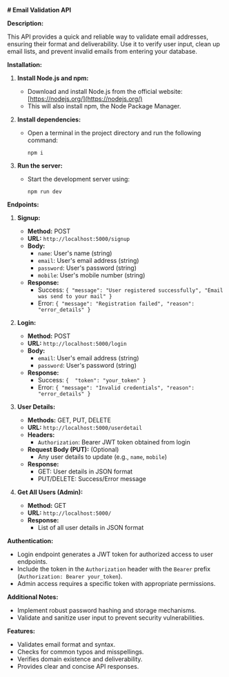  **# Email Validation API**

**Description:**

This API provides a quick and reliable way to validate email addresses, ensuring their format and deliverability. Use it to verify user input, clean up email lists, and prevent invalid emails from entering your database.

**Installation:**

1. **Install Node.js and npm:**
   - Download and install Node.js from the official website: [https://nodejs.org/](https://nodejs.org/)
   - This will also install npm, the Node Package Manager.

2. **Install dependencies:**
   - Open a terminal in the project directory and run the following command:

     ```
     npm i
     ```

3. **Run the server:**
   - Start the development server using:

     ```
     npm run dev
     ```


**Endpoints:**

1. **Signup:**
    - **Method:** POST
    - **URL:** `http://localhost:5000/signup`
    - **Body:**
        - `name`: User's name (string)
        - `email`: User's email address (string)
        - `password`: User's password (string)
        - `mobile`: User's mobile number (string)
    - **Response:**
        - Success: `{ "message": "User registered successfully", "Email was send to your mail" }`
        - Error: `{ "message": "Registration failed", "reason": "error_details" }`

2. **Login:**
    - **Method:** POST
    - **URL:** `http://localhost:5000/login`
    - **Body:**
        - `email`: User's email address (string)
        - `password`: User's password (string)
    - **Response:**
        - Success: `{  "token": "your_token" }`
        - Error: `{ "message": "Invalid credentials", "reason": "error_details" }`

3. **User Details:**
    - **Methods:** GET, PUT, DELETE
    - **URL:** `http://localhost:5000/userdetail`
    - **Headers:**
        - `Authorization`: Bearer JWT token obtained from login
    - **Request Body (PUT):** (Optional)
        - Any user details to update (e.g., `name`, `mobile`)
    - **Response:**
        - GET: User details in JSON format
        - PUT/DELETE: Success/Error message

4. **Get All Users (Admin):**
    - **Method:** GET
    - **URL:** `http://localhost:5000/`
    - **Response:**
        - List of all user details in JSON format

**Authentication:**

- Login endpoint generates a JWT token for authorized access to user endpoints.
- Include the token in the `Authorization` header with the `Bearer` prefix (`Authorization: Bearer your_token`).
- Admin access requires a specific token with appropriate permissions.

**Additional Notes:**

- Implement robust password hashing and storage mechanisms.
- Validate and sanitize user input to prevent security vulnerabilities.


**Features:**

- Validates email format and syntax.
- Checks for common typos and misspellings.
- Verifies domain existence and deliverability.
- Provides clear and concise API responses.
